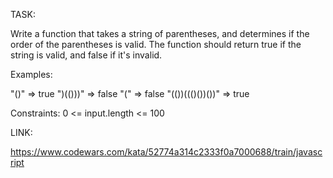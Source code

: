 TASK:

Write a function that takes a string of parentheses, and determines if the order of the parentheses is valid.
The function should return true if the string is valid, and false if it's invalid.

Examples:

"()"              =>  true
")(()))"          =>  false
"("               =>  false
"(())((()())())"  =>  true

Constraints:
0 <= input.length <= 100

LINK:

https://www.codewars.com/kata/52774a314c2333f0a7000688/train/javascript